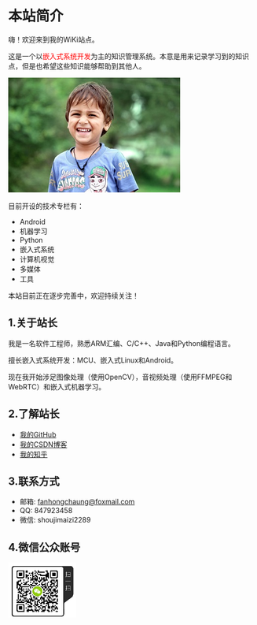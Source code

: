 # 本站简介

嗨！欢迎来到我的WiKi站点。

这是一个以<font color="red">嵌入式系统开发</font>为主的知识管理系统。本意是用来记录学习到的知识点，但是也希望这些知识能够帮助到其他人。

![](assets\images\happy_boy_origin.jpg)

目前开设的技术专栏有：

* Android
* 机器学习
* Python
* 嵌入式系统
* 计算机视觉
* 多媒体
* 工具

本站目前正在逐步完善中，欢迎持续关注！

## 1.关于站长
我是一名软件工程师，熟悉ARM汇编、C/C++、Java和Python编程语言。

擅长嵌入式系统开发：MCU、嵌入式Linux和Android。

现在我开始涉足图像处理（使用OpenCV），音视频处理（使用FFMPEG和WebRTC）和嵌入式机器学习。

## 2.了解站长
* [我的GitHub](https://github.com/edgeML)
* [我的CSDN博客](https://blog.csdn.net/jiasike)
* [我的知乎](https://www.zhihu.com/people/fhc2019/activities)

## 3.联系方式
* 邮箱: fanhongchaung@foxmail.com
* QQ: 847923458
* 微信: shoujimaizi2289

## 4.微信公众账号

![weixingongzhonghao](assets/images/weixingongzhonghao.png)